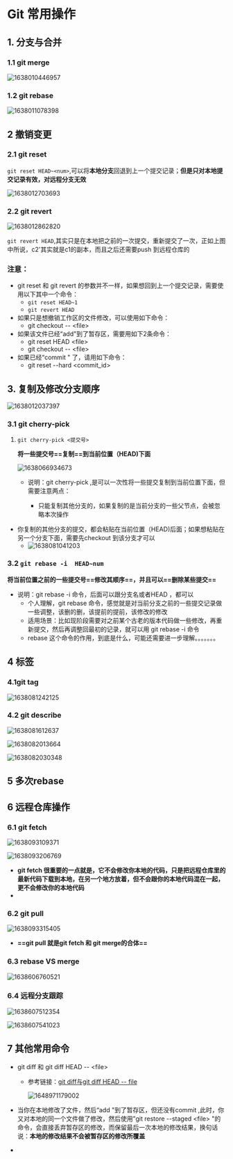 # Git 常用操作

## 1. 分支与合并

### 1.1 git merge

![1638010446957](C:\Users\dezengmu\AppData\Roaming\Typora\typora-user-images\1638010446957.png)

### 1.2 git rebase

![1638011078398](C:\Users\dezengmu\AppData\Roaming\Typora\typora-user-images\1638011078398.png)



## 2 撤销变更

### 2.1 git reset

`git reset HEAD~<num>`,可以将**本地分支**回退到上一个提交记录；**但是只对本地提交记录有效，对远程分支无效**

![1638012703693](C:\Users\dezengmu\AppData\Roaming\Typora\typora-user-images\1638012703693.png)

### 2.2 git revert

![1638012862820](C:\Users\dezengmu\AppData\Roaming\Typora\typora-user-images\1638012862820.png)

`git revert HEAD`,其实只是在本地把之前的一次提交，重新提交了一次，正如上图中所说，c2'其实就是c1的副本，而且之后还需要push 到远程仓库的

### 注意：

* git reset 和 git  revert 的参数并不一样，如果想回到上一个提交记录，需要使用以下其中一个命令：
  * `git reset HEAD~1`
  * `git revert HEAD`
* 如果只是想撤销工作区的文件修改，可以使用如下命令：
  * git checkout --  \<file>
* 如果该文件已经“add"到了暂存区，需要用如下2条命令：
  * git reset  HEAD  \<file>
  * git checkout -- \<file>
* 如果已经“commit " 了，请用如下命令：
  * git reset --hard  \<commit_id>

## 3. 复制及修改分支顺序

![1638012037397](C:\Users\dezengmu\AppData\Roaming\Typora\typora-user-images\1638012037397.png)

### 3.1 git cherry-pick

1. `git cherry-pick <提交号>`

   **将一些提交号==复制==到当前位置（HEAD)下面**

   ![1638066934673](C:\Users\dezengmu\AppData\Roaming\Typora\typora-user-images\1638066934673.png)

   * 说明：git cherry-pick ,是可以一次性将一些提交复制到当前位置下面，但需要注意两点：

     * 只能复制其他分支的，如果复制的是当前分支的一些父节点，会被忽略本次操作
* 你复制的其他分支的提交，都会粘贴在当前位置（HEAD)后面；如果想粘贴在另一个分支下面，需要先checkout 到该分支才可以
     * ![1638081041203](C:\Users\dezengmu\AppData\Roaming\Typora\typora-user-images\1638081041203.png)

### 3.2 `git rebase -i  HEAD~num`

   **将当前位置之前的一些提交号==修改其顺序==，并且可以==删除某些提交==**

* 说明：git rebase -i 命令，后面可以跟分支名或者HEAD ，都可以
  * 个人理解，git rebase 命令，感觉就是对当前分支之前的一些提交记录做一些调整，该删的删，该提前的提前，该修改的修改
  * 适用场景：比如现阶段需要对之前某个古老的版本代码做一些修改，再重新提交，然后再调整回最初的记录，就可以用 git rebase -i 命令
  * rebase 这个命令的作用，到底是什么，可能还需要进一步理解。。。。。。。

## 4 标签



### 4.1git tag

![1638081242125](C:\Users\dezengmu\AppData\Roaming\Typora\typora-user-images\1638081242125.png)

### 4.2 git describe

![1638081612637](C:\Users\dezengmu\AppData\Roaming\Typora\typora-user-images\1638081612637.png)

![1638082013664](C:\Users\dezengmu\AppData\Roaming\Typora\typora-user-images\1638082013664.png)

![1638082030348](C:\Users\dezengmu\AppData\Roaming\Typora\typora-user-images\1638082030348.png)

## 5 多次rebase







## 6 远程仓库操作

### 6.1 git  fetch

![1638093109371](C:\Users\dezengmu\AppData\Roaming\Typora\typora-user-images\1638093109371.png)

![1638093206769](C:\Users\dezengmu\AppData\Roaming\Typora\typora-user-images\1638093206769.png)

* **git fetch 很重要的一点就是，它不会修改你本地的代码，只是把远程仓库里的最新代码下载到本地，在另一个地方放着，但不会跟你的本地代码混在一起，更不会修改你的本地代码**
* 



### 6.2 git pull

![1638093315405](C:\Users\dezengmu\AppData\Roaming\Typora\typora-user-images\1638093315405.png)

* **==git pull  就是git fetch 和 git merge的合体==**



### 6.3 rebase  VS   merge

![1638606760521](C:\Users\dezengmu\AppData\Roaming\Typora\typora-user-images\1638606760521.png)

### 6.4 远程分支跟踪

![1638607512354](C:\Users\dezengmu\AppData\Roaming\Typora\typora-user-images\1638607512354.png)



![1638607541023](C:\Users\dezengmu\AppData\Roaming\Typora\typora-user-images\1638607541023.png)

## 7 其他常用命令

* git diff  和 git diff HEAD -- \<file\>

  * 参考链接：[git diff与git diff HEAD -- file](https://blog.csdn.net/u013485584/article/details/53303858)

    ![1648971179002](C:\Users\dezengmu\AppData\Roaming\Typora\typora-user-images\1648971179002.png)

* 当你在本地修改了文件，然后“add "到了暂存区，但还没有commit ,此时，你又对本地的同一个文件做了修改，然后使用”git restore --staged \<file\> "的命令，会直接丢弃暂存区的修改，而保留最后一次本地的修改结果，换句话说：**本地的修改结果不会被暂存区的修改所覆盖**
* 


